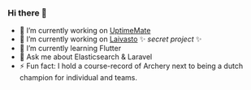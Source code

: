 ### Hi there 👋

- 🔭 I’m currently working on [UptimeMate](https://uptimemate.com)
- 🔭 I’m currently working on [Laivasto](https://laivasto.com) ✨ _secret project_ ✨
- 🌱 I’m currently learning Flutter
- 💬 Ask me about Elasticsearch & Laravel
- ⚡ Fun fact: I hold a course-record of Archery next to being a dutch champion for individual and teams.
